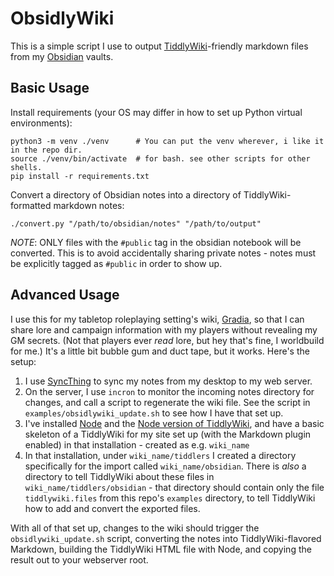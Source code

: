 # ObsidlyWiki

This is a simple script I use to output [TiddlyWiki][]-friendly markdown files
from my [Obsidian][] vaults.

[TiddlyWiki]: https://www.tiddlywiki.com
[Obsidian]: https://www.obsidian.md

## Basic Usage

Install requirements (your OS may differ in how to set up Python virtual
environments):

```
python3 -m venv ./venv      # You can put the venv wherever, i like it in the repo dir.
source ./venv/bin/activate  # for bash. see other scripts for other shells.
pip install -r requirements.txt
```

Convert a directory of Obsidian notes into a directory of TiddlyWiki-formatted
markdown notes:

```
./convert.py "/path/to/obsidian/notes" "/path/to/output"
```

*NOTE*: ONLY files with the `#public` tag in the obsidian notebook will be
converted. This is to avoid accidentally sharing private notes - notes must be
explicitly tagged as `#public` in order to show up.

## Advanced Usage

I use this for my tabletop roleplaying setting's wiki, [Gradia][], so that I
can share lore and campaign information with my players without revealing my GM
secrets. (Not that players ever _read_ lore, but hey that's fine, I worldbuild
for me.) It's a little bit bubble gum and duct tape, but it works. Here's the
setup:

1. I use [SyncThing][] to sync my notes from my desktop to my web server.
2. On the server, I use `incron` to monitor the incoming notes directory for
   changes, and call a script to regenerate the wiki file. See the script in
   `examples/obsidlywiki_update.sh` to see how I have that set up.
3. I've installed [Node][] and the [Node version of TiddlyWiki][ntw], and have
   a basic skeleton of a TiddlyWiki for my site set up (with the Markdown
   plugin enabled) in that installation - created as e.g. `wiki_name`
4. In that installation, under `wiki_name/tiddlers` I created a directory
   specifically for the import called `wiki_name/obsidian`. There is _also_ a
   directory to tell TiddlyWiki about these files in
   `wiki_name/tiddlers/obsidian` - that directory should contain only the file
   `tiddlywiki.files` from this repo's `examples` directory, to tell TiddlyWiki
   how to add and convert the exported files.

With all of that set up, changes to the wiki should trigger the
`obsidlywiki_update.sh` script, converting the notes into TiddlyWiki-flavored
Markdown, building the TiddlyWiki HTML file with Node, and copying the result
out to your webserver root.


[Gradia]: https://gradia.org
[SyncThing]: https://syncthing.net
[node]: https://nodejs.org
[ntw]: https://tiddlywiki.com/static/TiddlyWiki%2520on%2520Node.js.html
